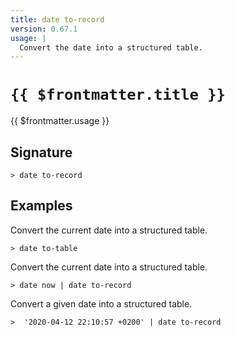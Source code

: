```yaml
---
title: date to-record
version: 0.67.1
usage: |
  Convert the date into a structured table.
---
```


# <code>{{ $frontmatter.title }}</code>

<div style='white-space: pre-wrap;'>{{ $frontmatter.usage }}</div>

## Signature

```> date to-record ```

## Examples

Convert the current date into a structured table.
```shell
> date to-table
```

Convert the current date into a structured table.
```shell
> date now | date to-record
```

Convert a given date into a structured table.
```shell
>  '2020-04-12 22:10:57 +0200' | date to-record
```
